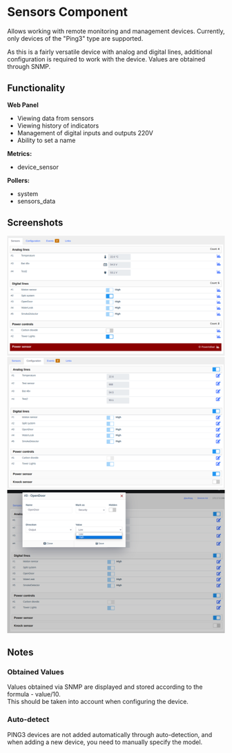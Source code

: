 # Sensors Component
Allows working with remote monitoring and management devices.
Currently, only devices of the "Ping3" type are supported.

As this is a fairly versatile device with analog and digital lines, additional configuration is required to work with the device.
Values are obtained through SNMP.

## Functionality

**Web Panel**

- Viewing data from sensors
- Viewing history of indicators
- Management of digital inputs and outputs 220V
- Ability to set a name

**Metrics:**

- device_sensor

**Pollers:**

- system
- sensors_data

## Screenshots
![](../assets/sensors/sensor_view.png)
![](../assets/sensors/sensor_config.png)
![](../assets/sensors/sensor_config_1.png)

## Notes
### Obtained Values
Values obtained via SNMP are displayed and stored according to the formula - value/10.    
This should be taken into account when configuring the device.

### Auto-detect
PING3 devices are not added automatically through auto-detection, and when adding a new device, you need to manually specify the model.     
